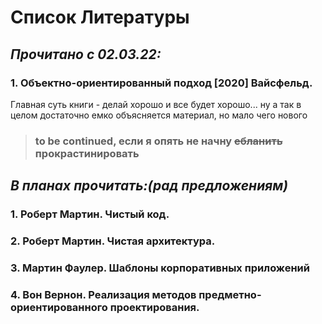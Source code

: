 # Список Литературы

## ***Прочитано с  02.03.22:***
### 1. Объектно-ориентированный подход [2020] Вайсфельд. 
Главная суть книги - делай хорошо и все будет хорошо... ну а так в целом достаточно емко объясняется материал, но мало чего нового
> ###  to be continued, если я опять не начну ~~ебланить~~ прокрастинировать



## ***В планах прочитать:(рад предложениям)***
### 1. Роберт Мартин. Чистый код.
### 2. Роберт Мартин. Чистая архитектура.
### 3. Мартин Фаулер. Шаблоны корпоративных приложений
### 4. Вон Вернон. Реализация методов предметно-ориентированного проектирования.
